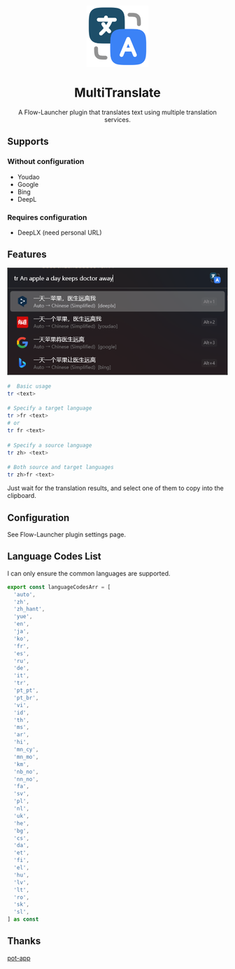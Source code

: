 <p align="center">
<img src="./assets/icon.png" height="140">
</p>

<h1 align="center">
MultiTranslate
</h1>

<p align="center">
A Flow-Launcher plugin that translates text using multiple translation services.
</p>

## Supports

### Without configuration
- Youdao
- Google
- Bing
- DeepL

### Requires configuration
- DeepLX (need personal URL)

## Features

![example1](./assets/example1.png)

``` bash
#  Basic usage
tr <text>

# Specify a target language
tr >fr <text>
# or
tr fr <text>

# Specify a source language
tr zh> <text>

# Both source and target languages
tr zh>fr <text>
```

Just wait for the translation results, and select one of them to copy into the clipboard.

## Configuration

See Flow-Launcher plugin settings page.

## Language Codes List

I can only ensure the common languages are supported.

```typescript
export const languageCodesArr = [
  'auto',
  'zh',
  'zh_hant',
  'yue',
  'en',
  'ja',
  'ko',
  'fr',
  'es',
  'ru',
  'de',
  'it',
  'tr',
  'pt_pt',
  'pt_br',
  'vi',
  'id',
  'th',
  'ms',
  'ar',
  'hi',
  'mn_cy',
  'mn_mo',
  'km',
  'nb_no',
  'nn_no',
  'fa',
  'sv',
  'pl',
  'nl',
  'uk',
  'he',
  'bg',
  'cs',
  'da',
  'et',
  'fi',
  'el',
  'hu',
  'lv',
  'lt',
  'ro',
  'sk',
  'sl',
] as const
```

## Thanks

[pot-app](https://github.com/pot-app/pot-desktop)
